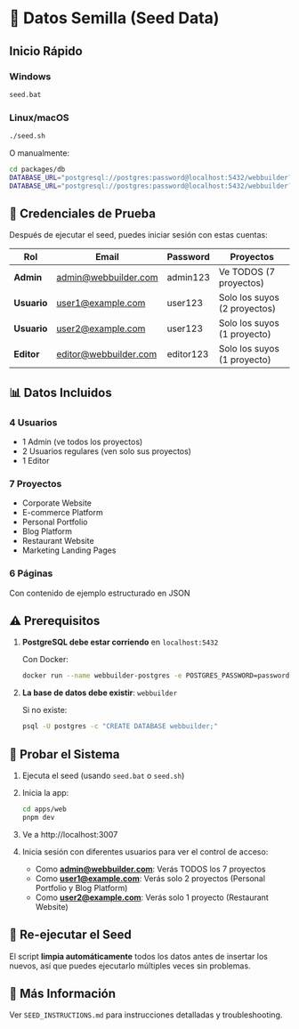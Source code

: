 # 🌱 Datos Semilla (Seed Data)

## Inicio Rápido

### Windows
```bash
seed.bat
```

### Linux/macOS
```bash
./seed.sh
```

O manualmente:
```bash
cd packages/db
DATABASE_URL="postgresql://postgres:password@localhost:5432/webbuilder?schema=public" pnpm db:push
DATABASE_URL="postgresql://postgres:password@localhost:5432/webbuilder?schema=public" pnpm db:seed
```

## 🔑 Credenciales de Prueba

Después de ejecutar el seed, puedes iniciar sesión con estas cuentas:

| Rol | Email | Password | Proyectos |
|-----|-------|----------|-----------|
| **Admin** | admin@webbuilder.com | admin123 | Ve TODOS (7 proyectos) |
| **Usuario** | user1@example.com | user123 | Solo los suyos (2 proyectos) |
| **Usuario** | user2@example.com | user123 | Solo los suyos (1 proyecto) |
| **Editor** | editor@webbuilder.com | editor123 | Solo los suyos (1 proyecto) |

## 📊 Datos Incluidos

### 4 Usuarios
- 1 Admin (ve todos los proyectos)
- 2 Usuarios regulares (ven solo sus proyectos)
- 1 Editor

### 7 Proyectos
- Corporate Website
- E-commerce Platform
- Personal Portfolio
- Blog Platform
- Restaurant Website
- Marketing Landing Pages

### 6 Páginas
Con contenido de ejemplo estructurado en JSON

## ⚠️ Prerequisitos

1. **PostgreSQL debe estar corriendo** en `localhost:5432`

   Con Docker:
   ```bash
   docker run --name webbuilder-postgres -e POSTGRES_PASSWORD=password -e POSTGRES_DB=webbuilder -p 5432:5432 -d postgres:14
   ```

2. **La base de datos debe existir**: `webbuilder`

   Si no existe:
   ```bash
   psql -U postgres -c "CREATE DATABASE webbuilder;"
   ```

## 🎯 Probar el Sistema

1. Ejecuta el seed (usando `seed.bat` o `seed.sh`)

2. Inicia la app:
   ```bash
   cd apps/web
   pnpm dev
   ```

3. Ve a http://localhost:3007

4. Inicia sesión con diferentes usuarios para ver el control de acceso:
   - Como **admin@webbuilder.com**: Verás TODOS los 7 proyectos
   - Como **user1@example.com**: Verás solo 2 proyectos (Personal Portfolio y Blog Platform)
   - Como **user2@example.com**: Verás solo 1 proyecto (Restaurant Website)

## 🔄 Re-ejecutar el Seed

El script **limpia automáticamente** todos los datos antes de insertar los nuevos, así que puedes ejecutarlo múltiples veces sin problemas.

## 📖 Más Información

Ver `SEED_INSTRUCTIONS.md` para instrucciones detalladas y troubleshooting.
